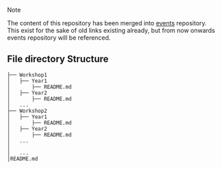 > [!Note]
> The content of this repository has been merged into [events](https://github.com/kossiitkgp/events) repository.<br>
> This exist for the sake of old links existing already, but from now onwards events repository will be referenced.

## File directory Structure
```
├── Workshop1                   
│   ├── Year1             
│       ├── README.md              
│   ├── Year2            
│       ├── README.md           
│   ...                 
├── Workshop2                   
│   ├── Year1             
│       ├── README.md              
│   ├── Year2            
│       ├── README.md           
│   ...                 
│   
│   ...
│README.md
```
